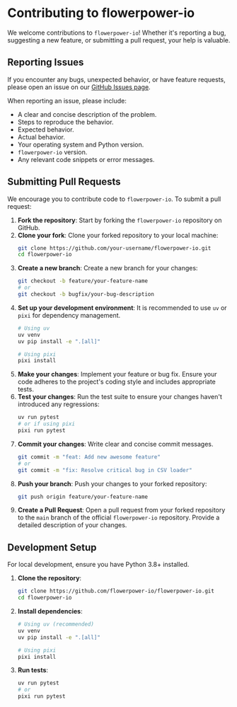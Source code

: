 # Contributing to flowerpower-io

We welcome contributions to `flowerpower-io`! Whether it's reporting a bug, suggesting a new feature, or submitting a pull request, your help is valuable.

## Reporting Issues

If you encounter any bugs, unexpected behavior, or have feature requests, please open an issue on our [GitHub Issues page](https://github.com/flowerpower-io/flowerpower-io/issues).

When reporting an issue, please include:
- A clear and concise description of the problem.
- Steps to reproduce the behavior.
- Expected behavior.
- Actual behavior.
- Your operating system and Python version.
- `flowerpower-io` version.
- Any relevant code snippets or error messages.

## Submitting Pull Requests

We encourage you to contribute code to `flowerpower-io`. To submit a pull request:

1.  **Fork the repository**: Start by forking the `flowerpower-io` repository on GitHub.
2.  **Clone your fork**: Clone your forked repository to your local machine:
    ```bash
    git clone https://github.com/your-username/flowerpower-io.git
    cd flowerpower-io
    ```
3.  **Create a new branch**: Create a new branch for your changes:
    ```bash
    git checkout -b feature/your-feature-name
    # or
    git checkout -b bugfix/your-bug-description
    ```
4.  **Set up your development environment**:
    It is recommended to use `uv` or `pixi` for dependency management.
    ```bash
    # Using uv
    uv venv
    uv pip install -e ".[all]"
    ```
    ```bash
    # Using pixi
    pixi install
    ```
5.  **Make your changes**: Implement your feature or bug fix. Ensure your code adheres to the project's coding style and includes appropriate tests.
6.  **Test your changes**: Run the test suite to ensure your changes haven't introduced any regressions:
    ```bash
    uv run pytest
    # or if using pixi
    pixi run pytest
    ```
7.  **Commit your changes**: Write clear and concise commit messages.
    ```bash
    git commit -m "feat: Add new awesome feature"
    # or
    git commit -m "fix: Resolve critical bug in CSV loader"
    ```
8.  **Push your branch**: Push your changes to your forked repository:
    ```bash
    git push origin feature/your-feature-name
    ```
9.  **Create a Pull Request**: Open a pull request from your forked repository to the `main` branch of the official `flowerpower-io` repository. Provide a detailed description of your changes.

## Development Setup

For local development, ensure you have Python 3.8+ installed.

1.  **Clone the repository**:
    ```bash
    git clone https://github.com/flowerpower-io/flowerpower-io.git
    cd flowerpower-io
    ```
2.  **Install dependencies**:
    ```bash
    # Using uv (recommended)
    uv venv
    uv pip install -e ".[all]"
    ```
    ```bash
    # Using pixi
    pixi install
    ```
3.  **Run tests**:
    ```bash
    uv run pytest
    # or
    pixi run pytest